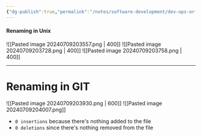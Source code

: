```yaml
---
{"dg-publish":true,"permalink":"/notes/software-development/dev-ops-or-tools/git/09-renaming-or-moving-files/","tags":["programming","Git"],"created":"2025-07-13T15:24:50.553+08:00"}
---
```



#### Renaming in Unix
![[Pasted image 20240709203557.png \| 400]]
![[Pasted image 20240709203728.png \| 400]]
![[Pasted image 20240709203758.png \| 400]]

---
# Renaming in GIT
![[Pasted image 20240709203930.png \| 600]]
![[Pasted image 20240709204007.png]]
- `0 insertions` because there's nothing added to the file
- `0 deletions` since there's nothing removed from the file



